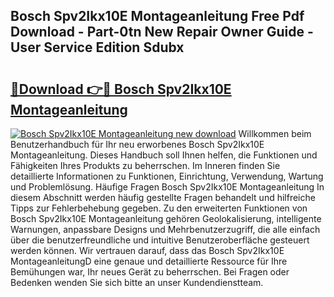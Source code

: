 ## Bosch Spv2Ikx10E Montageanleitung Free Pdf Download - Part-0tn New Repair Owner Guide - User Service Edition Sdubx

# <h2><a href="http://df8rkg.blite.top/?on=Bosch+Spv2Ikx10E+Montageanleitung">🔗Download 👉🔴 Bosch Spv2Ikx10E Montageanleitung</a></h2>

[![Bosch Spv2Ikx10E Montageanleitung new download](https://i.imgur.com/lujVjoI.png)](http://df8rkg.blite.top/?on=Bosch+Spv2Ikx10E+Montageanleitung)
Willkommen beim Benutzerhandbuch für Ihr neu erworbenes Bosch Spv2Ikx10E Montageanleitung. Dieses Handbuch soll Ihnen helfen, die Funktionen und Fähigkeiten Ihres Produkts zu beherrschen. Im Inneren finden Sie detaillierte Informationen zu Funktionen, Einrichtung, Verwendung, Wartung und Problemlösung. Häufige Fragen Bosch Spv2Ikx10E Montageanleitung In diesem Abschnitt werden häufig gestellte Fragen behandelt und hilfreiche Tipps zur Fehlerbehebung gegeben. Zu den erweiterten Funktionen von Bosch Spv2Ikx10E Montageanleitung gehören Geolokalisierung, intelligente Warnungen, anpassbare Designs und Mehrbenutzerzugriff, die alle einfach über die benutzerfreundliche und intuitive Benutzeroberfläche gesteuert werden können. Wir vertrauen darauf, dass das Bosch Spv2Ikx10E MontageanleitungD eine genaue und detaillierte Ressource für Ihre Bemühungen war, Ihr neues Gerät zu beherrschen. Bei Fragen oder Bedenken wenden Sie sich bitte an unser Kundendienstteam.
